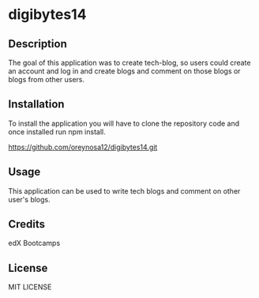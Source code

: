 # digibytes14

## Description

The goal of this application was to create tech-blog, so users could create an account and log in and create blogs and comment on those blogs or blogs from other users. 


## Installation

To install the application you will have to clone the repository code and once installed run npm install.

https://github.com/oreynosa12/digibytes14.git

## Usage

This application can be used to write tech blogs and comment on other user's blogs.

## Credits

edX Bootcamps

## License

MIT LICENSE
